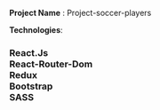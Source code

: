 <b>Project Name</b> : Project-soccer-players

<b>Technologies</b>: 
<h3>
React.Js<br>
React-Router-Dom<br>
Redux<br>
Bootstrap<br>
SASS<br>
</h3>
